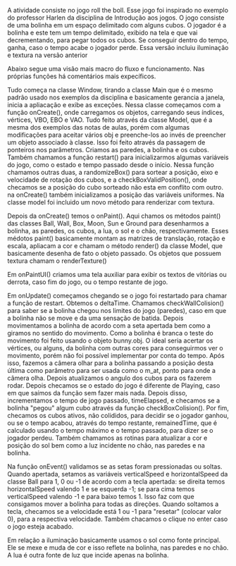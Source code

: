 A atividade consiste no jogo roll the boll. Esse jogo foi inspirado no exemplo do professor Harlen da disciplina de Introdução aos jogos. O jogo consiste de uma bolinha em um espaço delimitado com alguns cubos. O jogador é a bolinha e este tem um tempo delimitado, exibido na tela e que vai decrementando, para pegar todos os cubos. Se conseguir dentro do tempo, ganha, caso o tempo acabe o jogador perde. Essa versão incluiu iluminação e textura na versão anterior

Abaixo segue uma visão mais macro do fluxo e funcionamento. Nas próprias funções há comentários mais expecíficos.

Tudo começa na classe Window, tirando a classe Main que é o mesmo padrão usado nos exemplos da disciplina e basicamente gerancia a janela, inicia a apliacação e exibe as exceções. Nessa classe começamos com a função onCreate(), onde carregamos os objetos, carregando seus índices, vértices, VBO, EBO e VAO. Tudo feito através da classe Model, que é a mesma dos exemplos das notas de aulas, porém com algumas modificações para aceitar vários obj e preenche-los ao invés de preencher um objeto associado à classe. Isso foi feito através da passagem de ponteiros nos parâmetros. Criamos as paredes, a bolinha e os cubos. Também chamamos a função restart() para inicializarmos algumas variáveis do jogo, como o estado e tempo passado desde o início. Nessa função chamamos outras duas, a randomizeBox() para sortear a posição, eixo e velocidade de rotação dos cubos, e a checkBoxValidPosition(), onde checamos se a posição do cubo sorteado não esta em conflito com outro. na onCreate() também inicializamos a posição das variáveis uniformes. Na classe model foi incluido um novo método para renderizar com textura.


Depois da onCreate() temos o onPaint(). Aqui chamos os métodos paint() das classes Ball, Wall, Box, Moon, Sun e Ground para desenharmos a bolinha, as paredes, os cubos, a lua, o sol e o chão, respectivamente. Esses médotos paint() basicamente montam as matrizes de translação, rotação e escala, apliacam a cor e chamam o método render() da classe Model, que basicamente desenha de fato o objeto passado. Os objetos que possuem textura chamam o renderTexture()

Em onPaintUI() criamos uma tela auxiliar para exibir os textos de vitórias ou derrota, caso fim do jogo, ou o tempo restante de jogo.

Em onUpdate() começamos chegando se o jogo foi restartado para chamar a função de restart. Obtemos o deltaTime. Chamamos checkWallColision() para saber se a bolinha chegou nos limites do jogo (paredes), caso em que a bolinha não se move e da uma sensação de batida. Depois movimentamos a bolinha de acordo com a seta apertada bem como a giramos no sentido do movimento. Como a bolinha é branca o teste do movimento foi feito usando o objeto bunny.obj. O ideal seria acertar os vértices, ou alguns, da bolinha com outras cores para conseguirmos ver o movimento, porém não foi possível implementar por conta do tempo. Após isso, fazemos a câmera olhar para a bolinha passando a posição desta última como parâmetro para ser usada como o m_at, ponto para onde a câmera olha. Depois atualizamos o angulo dos cubos para os fazerem rodar. Depois checamos se o estado do jogo é diferente de Playing, caso em que saímos da função sem fazer mais nada. Depois disso, incrementamos o tempo de jogo passado, timeElapsed, e checamos se a bolinha "pegou" algum cubo através da função checkBoxColision(). Por fim, checamos os cubos ativos, não colididos, para decidir se o jogador ganhou, ou se o tempo acabou, através do tempo restante, remainedTime, que é calculado usando o tempo máximo e o tempo passado, para dizer se o jogador perdeu. Também chamamos as rotinas para atualizar a cor e posição do sol bem como a luz incidente no chão, nas paredes e na bolinha.

Na função onEvent() validamos se as setas foram pressionadas ou soltas. Quando apertada, setamos as variáveis verticalSpeed e horizontalSpeed da classe Ball para 1, 0 ou -1 de acordo com a tecla apertada: se direita temos horizontalSpeed valendo 1 e se esquerda -1; se para cima temos verticalSpeed valendo -1 e para baixo temos 1. Isso faz com que consigamos mover a bolinha para todas as direções. Quando soltamos a tecla, checamos se a velocidade está 1 ou -1 para "resetar" (colocar valor 0), para a respectiva velocidade. Também chacamos o clique no enter caso o jogo esteja acabado.

Em relação a iluminação basicamente usamos o sol como fonte principal. Ele se mexe e muda de cor e isso reflete na bolinha, nas paredes e no chão. A lua é outra fonte de luz que incide apenas na bolinha. 